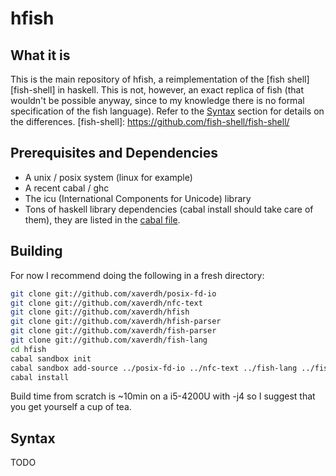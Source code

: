 # hfish

## What it is

This is the main repository of hfish, a reimplementation of the [fish shell][fish-shell] in haskell.
This is not, however, an exact replica of fish (that wouldn't be possible anyway, since to my knowledge there is no formal specification of the fish language).
Refer to the [Syntax](#syntax) section for details on the differences.
  [fish-shell]: https://github.com/fish-shell/fish-shell/

## Prerequisites and Dependencies
  * A unix / posix system (linux for example)
  * A recent cabal / ghc
  * The icu (International Components for Unicode) library
  * Tons of haskell library dependencies (cabal install should take care of them), they are listed in the [cabal file][hfish-cabal-file].

 [hfish-cabal-file]: https://github.com/xaverdh/hfish/blob/master/hfish.cabal

## Building

For now I recommend doing the following in a fresh directory:

```sh
git clone git://github.com/xaverdh/posix-fd-io
git clone git://github.com/xaverdh/nfc-text
git clone git://github.com/xaverdh/hfish
git clone git://github.com/xaverdh/hfish-parser
git clone git://github.com/xaverdh/fish-parser
git clone git://github.com/xaverdh/fish-lang
cd hfish
cabal sandbox init
cabal sandbox add-source ../posix-fd-io ../nfc-text ../fish-lang ../fish-parser ../hfish-parser
cabal install
```

Build time from scratch is ~10min on a i5-4200U with -j4 so I suggest that you get yourself a cup of tea.

## Syntax

TODO
